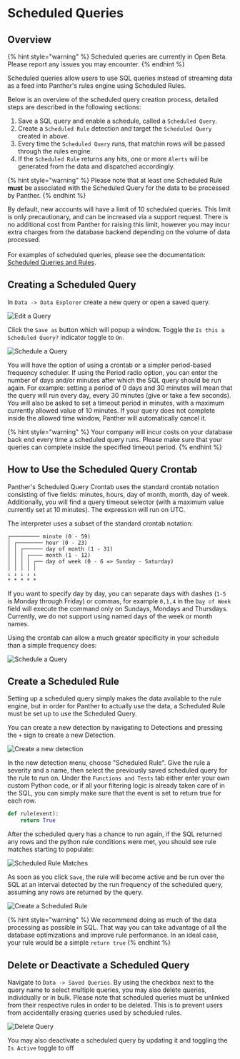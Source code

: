 # Scheduled Queries

## Overview

{% hint style="warning" %}
Scheduled queries are currently in Open Beta. Please report any issues you may encounter.
{% endhint %}

Scheduled queries allow users to use SQL queries instead of streaming data as a feed into Panther's rules engine using Scheduled Rules.

Below is an overview of the scheduled query creation process, detailed steps are described in the following sections:

1. Save a SQL query and enable a schedule, called a `Scheduled Query`.
2. Create a `Scheduled Rule` detection and target the `Scheduled Query` created in above.
3. Every time the `Scheduled Query` runs, that matchin rows will be passed through the rules engine.
4. If the `Scheduled Rule` returns any hits, one or more `Alerts` will be generated from the data and dispatched accordingly.

{% hint style="warning" %}
Please note that at least one Scheduled Rule **must** be associated with the Scheduled Query for the data to be processed by Panther.
{% endhint %}

By default, new accounts will have a limit of 10 scheduled queries. This limit is only precautionary, and can be increased via a support request. There is no additional cost from Panther for raising this limit, however you may incur extra charges from the database backend depending on the volume of data processed.\
\
For examples of scheduled queries, please see the documentation: [Scheduled Queries and Rules](https://docs.runpanther.io/data-analytics/example-queries#scheduled-queries-and-rules).

## Creating a Scheduled Query

In `Data -> Data Explorer` create a new query or open a saved query.

![Edit a Query](../.gitbook/assets/edit-schedule-query.png)

Click the `Save as` button which will popup a window. Toggle the `Is this a Scheduled Query?` indicator toggle to `On`.

![Schedule a Query](../.gitbook/assets/schedule-query.png)

You will have the option of using a crontab or a simpler period-based frequency scheduler. If using the Period radio option, you can enter the number of days and/or minutes after which the SQL query should be run again. For example: setting a period of 0 days and 30 minutes will mean that the query will run every day, every 30 minutes (give or take a few seconds). You will also be asked to set a timeout period in minutes, with a maximum currently allowed value of 10 minutes. If your query does not complete inside the allowed time window, Panther will automatically cancel it.

{% hint style="warning" %}
Your company will incur costs on your database back end every time a scheduled query runs. Please make sure that your queries can complete inside the specified timeout period.
{% endhint %}

## How to Use the Scheduled Query Crontab

Panther's Scheduled Query Crontab uses the standard crontab notation consisting of five fields: minutes, hours, day of month, month, day of week. Additionally, you will find a query timeout selector (with a maximum value currently set at 10 minutes). The expression will run on UTC.

The interpreter uses a subset of the standard crontab notation:

```
┌───────── minute (0 - 59)
│ ┌──────── hour (0 - 23)
│ │ ┌────── day of month (1 - 31)
│ │ │ ┌──── month (1 - 12)
│ │ │ │ ┌── day of week (0 - 6 => Sunday - Saturday)
│ │ │ │ │               
↓ ↓ ↓ ↓ ↓
* * * * *
```

If you want to specify day by day, you can separate days with dashes (`1-5` is Monday through Friday) or commas, for example `0,1,4` in the `Day of Week` field will execute the command only on Sundays, Mondays and Thursdays. Currently, we do not support using named days of the week or month names.

Using the crontab can allow a much greater specificity in your schedule than a simple frequency does:

![Schedule a Query](../.gitbook/assets/scheduled-query-crontab.png)

## Create a Scheduled Rule

Setting up a scheduled query simply makes the data available to the rule engine, but in order for Panther to actually use the data, a Scheduled Rule must be set up to use the Scheduled Query.

You can create a new detection by navigating to Detections and pressing the `+` sign to create a new Detection.

&#x20;![Create a new detection](../.gitbook/assets/new-detection.png)

In the new detection menu, choose "Scheduled Rule". Give the rule a severity and a name, then select the previously saved scheduled query for the rule to run on. Under the `Functions and Tests` tab either enter your own custom Python code, or if all your filtering logic is already taken care of in the SQL, you can simply make sure that the event is set to return true for each row.

```python
def rule(event):
    return True
```

After the scheduled query has a chance to run again, if the SQL returned any rows and the python rule conditions were met, you should see rule matches starting to populate:

![Scheduled Rule Matches](../.gitbook/assets/scheduled-rule-matches.png)

As soon as you click `Save`, the rule will become active and be run over the SQL at an interval detected by the run frequency of the scheduled query, assuming any rows are returned by the query.

![Create a Scheduled Rule](../.gitbook/assets/new-scheduled-rule.png)

{% hint style="warning" %}
We recommend doing as much of the data processing as possible in SQL. That way you can take advantage of all the database optimizations and improve rule performance. In an ideal case, your rule would be a simple `return true`
{% endhint %}

## Delete or Deactivate a Scheduled Query

Navigate to `Data -> Saved Queries`. By using the checkbox next to the query name to select multiple queries, you may also delete queries, individually or in bulk. Please note that scheduled queries must be unlinked from their respective rules in order to be deleted. This is to prevent users from accidentally erasing queries used by scheduled rules.

![Delete Query](../.gitbook/assets/delete-query.png)

You may also deactivate a scheduled query by updating it and toggling the `Is Active` toggle to off
